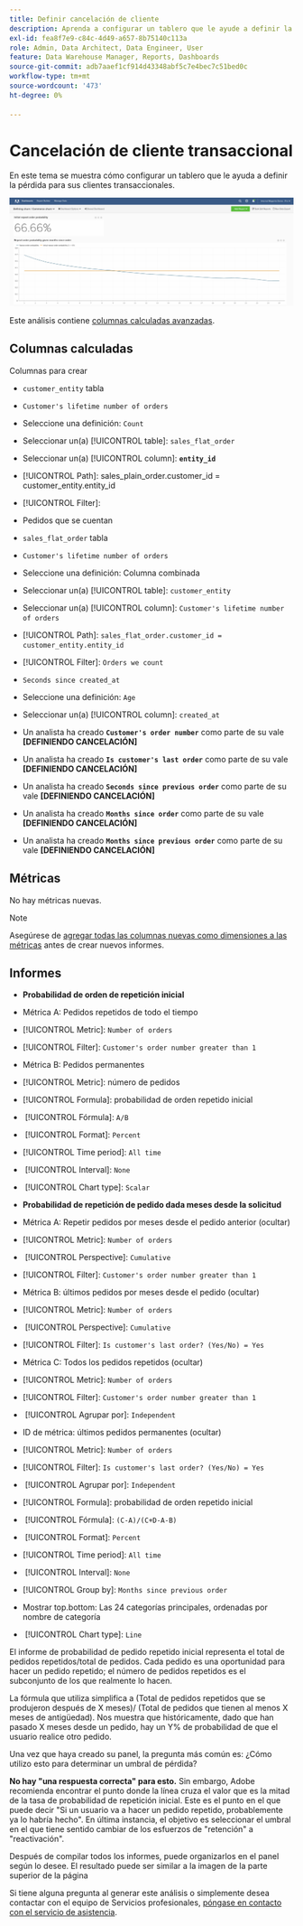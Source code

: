 ```yaml
---
title: Definir cancelación de cliente
description: Aprenda a configurar un tablero que le ayude a definir la pérdida para sus clientes transaccionales.
exl-id: fea8f7e9-c84c-4d49-a657-8b75140c113a
role: Admin, Data Architect, Data Engineer, User
feature: Data Warehouse Manager, Reports, Dashboards
source-git-commit: adb7aaef1cf914d43348abf5c7e4bec7c51bed0c
workflow-type: tm+mt
source-wordcount: '473'
ht-degree: 0%

---
```


# Cancelación de cliente transaccional

En este tema se muestra cómo configurar un tablero que le ayuda a definir la pérdida para sus clientes transaccionales.

![](../../assets/churn-deashboard.png)

Este análisis contiene [columnas calculadas avanzadas](../data-warehouse-mgr/adv-calc-columns.md).

## Columnas calculadas

Columnas para crear

* `customer_entity` tabla
* `Customer's lifetime number of orders`
* Seleccione una definición: `Count`
* Seleccionar un(a) [!UICONTROL table]: `sales_flat_order`
* Seleccionar un(a) [!UICONTROL column]: **`entity_id`**
* [!UICONTROL Path]: sales_plain_order.customer_id = customer_entity.entity_id
* [!UICONTROL Filter]:
* Pedidos que se cuentan

* `sales_flat_order` tabla
* `Customer's lifetime number of orders`
* Seleccione una definición: Columna combinada
* Seleccionar un(a) [!UICONTROL table]: `customer_entity`
* Seleccionar un(a) [!UICONTROL column]: `Customer's lifetime number of orders`
* [!UICONTROL Path]: `sales_flat_order.customer_id = customer_entity.entity_id`
* [!UICONTROL Filter]: `Orders we count`

* `Seconds since created_at`
* Seleccione una definición: `Age`
* Seleccionar un(a) [!UICONTROL column]: `created_at`

* Un analista ha creado **`Customer's order number`** como parte de su vale **[DEFINIENDO CANCELACIÓN]**
* Un analista ha creado **`Is customer's last order`** como parte de su vale **[DEFINIENDO CANCELACIÓN]**
* Un analista ha creado **`Seconds since previous order`** como parte de su vale **[DEFINIENDO CANCELACIÓN]**
* Un analista ha creado **`Months since order`** como parte de su vale **[DEFINIENDO CANCELACIÓN]**
* Un analista ha creado **`Months since previous order`** como parte de su vale **[DEFINIENDO CANCELACIÓN]**

## Métricas

No hay métricas nuevas.

>[!NOTE]
>
>Asegúrese de [agregar todas las columnas nuevas como dimensiones a las métricas](../data-warehouse-mgr/manage-data-dimensions-metrics.md) antes de crear nuevos informes.

## Informes

* **Probabilidad de orden de repetición inicial**
* Métrica A: Pedidos repetidos de todo el tiempo
* [!UICONTROL Metric]: `Number of orders`
* [!UICONTROL Filter]: `Customer's order number greater than 1`

* Métrica B: Pedidos permanentes
* [!UICONTROL Metric]: número de pedidos

* [!UICONTROL Formula]: probabilidad de orden repetido inicial
* &#x200B;
  [!UICONTROL Fórmula]: `A/B`
* &#x200B;
  [!UICONTROL Format]: `Percent`

* [!UICONTROL Time period]: `All time`
* &#x200B;
  [!UICONTROL Interval]: `None`
* &#x200B;
  [!UICONTROL Chart type]: `Scalar`

* **Probabilidad de repetición de pedido dada meses desde la solicitud**
* Métrica A: Repetir pedidos por meses desde el pedido anterior (ocultar)
* [!UICONTROL Metric]: `Number of orders`
* &#x200B;
  [!UICONTROL Perspective]: `Cumulative`
* [!UICONTROL Filter]: `Customer's order number greater than 1`

* Métrica B: últimos pedidos por meses desde el pedido (ocultar)
* [!UICONTROL Metric]: `Number of orders`
* &#x200B;
  [!UICONTROL Perspective]: `Cumulative`
* [!UICONTROL Filter]: `Is customer's last order? (Yes/No) = Yes`

* Métrica C: Todos los pedidos repetidos (ocultar)
* [!UICONTROL Metric]: `Number of orders`
* [!UICONTROL Filter]: `Customer's order number greater than 1`

* &#x200B;
  [!UICONTROL Agrupar por]: `Independent`

* ID de métrica: últimos pedidos permanentes (ocultar)
* [!UICONTROL Metric]: `Number of orders`
* [!UICONTROL Filter]: `Is customer's last order? (Yes/No) = Yes`

* &#x200B;
  [!UICONTROL Agrupar por]: `Independent`

* [!UICONTROL Formula]: probabilidad de orden repetido inicial
* &#x200B;
  [!UICONTROL Fórmula]: `(C-A)/(C+D-A-B)`
* &#x200B;
  [!UICONTROL Format]: `Percent`

* [!UICONTROL Time period]: `All time`
* &#x200B;
  [!UICONTROL Interval]: `None`
* [!UICONTROL Group by]: `Months since previous order`
* Mostrar top.bottom: Las 24 categorías principales, ordenadas por nombre de categoría

* &#x200B;
  [!UICONTROL Chart type]: `Line`

El informe de probabilidad de pedido repetido inicial representa el total de pedidos repetidos/total de pedidos. Cada pedido es una oportunidad para hacer un pedido repetido; el número de pedidos repetidos es el subconjunto de los que realmente lo hacen.

La fórmula que utiliza simplifica a (Total de pedidos repetidos que se produjeron después de X meses)/ (Total de pedidos que tienen al menos X meses de antigüedad). Nos muestra que históricamente, dado que han pasado X meses desde un pedido, hay un Y% de probabilidad de que el usuario realice otro pedido.

Una vez que haya creado su panel, la pregunta más común es: ¿Cómo utilizo esto para determinar un umbral de pérdida?

**No hay &quot;una respuesta correcta&quot; para esto.** Sin embargo, Adobe recomienda encontrar el punto donde la línea cruza el valor que es la mitad de la tasa de probabilidad de repetición inicial. Este es el punto en el que puede decir &quot;Si un usuario va a hacer un pedido repetido, probablemente ya lo habría hecho&quot;. En última instancia, el objetivo es seleccionar el umbral en el que tiene sentido cambiar de los esfuerzos de &quot;retención&quot; a &quot;reactivación&quot;.

Después de compilar todos los informes, puede organizarlos en el panel según lo desee. El resultado puede ser similar a la imagen de la parte superior de la página

Si tiene alguna pregunta al generar este análisis o simplemente desea contactar con el equipo de Servicios profesionales, [póngase en contacto con el servicio de asistencia](https://experienceleague.adobe.com/docs/commerce-knowledge-base/kb/troubleshooting/miscellaneous/mbi-service-policies.html?lang=es).

